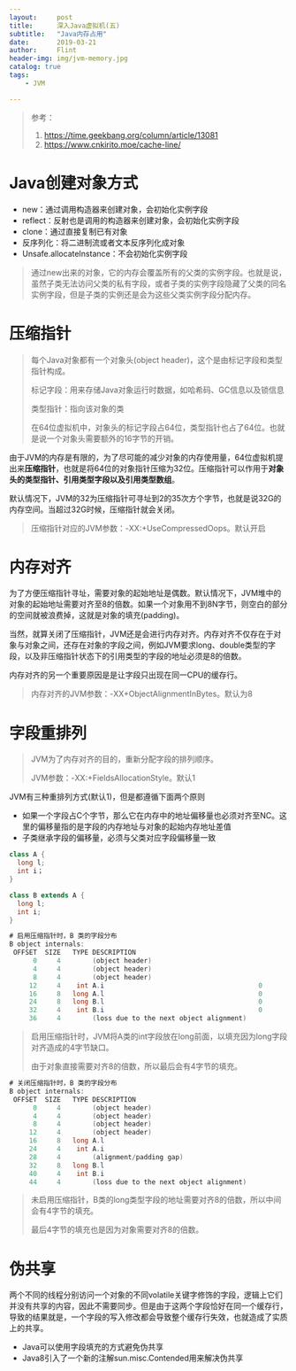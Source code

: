 ```yaml
---
layout:     post
title:      深入Java虚拟机(五)
subtitle:   "Java内存占用"
date:       2019-03-21
author:     Flint
header-img: img/jvm-memory.jpg
catalog: true
tags:
    - JVM

---
```


> 参考：
>
> 1. https://time.geekbang.org/column/article/13081
> 2. https://www.cnkirito.moe/cache-line/



# Java创建对象方式

- new：通过调用构造器来创建对象，会初始化实例字段
- reflect：反射也是调用的构造器来创建对象，会初始化实例字段
- clone：通过直接复制已有对象
- 反序列化：将二进制流或者文本反序列化成对象
- Unsafe.allocateInstance：不会初始化实例字段

> 通过new出来的对象，它的内存会覆盖所有的父类的实例字段。也就是说，虽然子类无法访问父类的私有字段，或者子类的实例字段隐藏了父类的同名实例字段，但是子类的实例还是会为这些父类实例字段分配内存。



# 压缩指针

> 每个Java对象都有一个对象头(object header)，这个是由标记字段和类型指针构成。
>
> 标记字段：用来存储Java对象运行时数据，如哈希码、GC信息以及锁信息
>
> 类型指针：指向该对象的类
>
> 在64位虚拟机中，对象头的标记字段占64位，类型指针也占了64位。也就是说一个对象头需要额外的16字节的开销。

由于JVM的内存是有限的，为了尽可能的减少对象的内存使用量，64位虚拟机提出来**压缩指针**，也就是将64位的对象指针压缩为32位。压缩指针可以作用于**对象头的类型指针、引用类型字段以及引用类型数组**。

默认情况下，JVM的32为压缩指针可寻址到2的35次方个字节，也就是说32G的内存空间。当超过32G时候，压缩指针就会关闭。

> 压缩指针对应的JVM参数：-XX:+UseCompressedOops。默认开启



# 内存对齐

为了方便压缩指针寻址，需要对象的起始地址是偶数。默认情况下，JVM堆中的对象的起始地址需要对齐至8的倍数。如果一个对象用不到8N字节，则空白的部分的空间就被浪费掉，这就是对象的填充(padding)。

当然，就算关闭了压缩指针，JVM还是会进行内存对齐。内存对齐不仅存在于对象与对象之间，还存在对象的字段之间，例如JVM要求long、double类型的字段，以及非压缩指针状态下的引用类型的字段的地址必须是8的倍数。

内存对齐的另一个重要原因是是让字段只出现在同一CPU的缓存行。

> 内存对齐的JVM参数：-XX+ObjectAlignmentInBytes。默认为8



# 字段重排列

> JVM为了内存对齐的目的，重新分配字段的排列顺序。
>
> JVM参数：-XX:+FieldsAllocationStyle。默认1

JVM有三种重排列方式(默认1)，但是都遵循下面两个原则

- 如果一个字段占C个字节，那么它在内存中的地址偏移量也必须对齐至NC。这里的偏移量指的是字段的内存地址与对象的起始内存地址差值
- 子类继承字段的偏移量，必须与父类对应字段偏移量一致

```java
class A {
  long l;
  int i；
}

class B extends A {
  long l;
  int i;
}

```

```java
# 启用压缩指针时，B 类的字段分布
B object internals:
 OFFSET  SIZE   TYPE DESCRIPTION
      0     4        (object header)
      4     4        (object header)
      8     4        (object header)
     12     4    int A.i                                       0
     16     8   long A.l                                       0
     24     8   long B.l                                       0
     32     4    int B.i                                       0
     36     4        (loss due to the next object alignment)

```

> 启用压缩指针时，JVM将A类的int字段放在long前面，以填充因为long字段对齐造成的4字节缺口。
>
> 由于对象直接需要对齐8的倍数，所以最后会有4字节的填充。

```java
# 关闭压缩指针时，B 类的字段分布
B object internals:
 OFFSET  SIZE   TYPE DESCRIPTION
      0     4        (object header)
      4     4        (object header)
      8     4        (object header)
     12     4        (object header)
     16     8   long A.l
     24     4    int A.i
     28     4        (alignment/padding gap)                  
     32     8   long B.l
     40     4    int B.i
     44     4        (loss due to the next object alignment)

```

> 未启用压缩指针，B类的long类型字段的地址需要对齐8的倍数，所以中间会有4字节的填充。
>
> 最后4字节的填充也是因为对象需要对齐8的倍数。

# 伪共享

两个不同的线程分别访问一个对象的不同volatile关键字修饰的字段，逻辑上它们并没有共享的内容，因此不需要同步。但是由于这两个字段恰好在同一个缓存行，导致的结果就是，一个字段的写入修改都会导致整个缓存行失效，也就造成了实质上的共享。

- Java可以使用字段填充的方式避免伪共享
- Java8引入了一个新的注解sun.misc.Contended用来解决伪共享